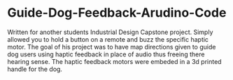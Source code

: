 # Guide-Dog-Feedback-Arudino-Code

Written for another students Industrial Design Capstone project. Simply allowed you to hold a button on a remote and buzz the specific haptic motor. The goal of his project was to have map directions given to guide dog users using haptic feedback in place of audio thus freeing there hearing sense. The haptic feedback motors were embeded in a 3d printed handle for the dog.
